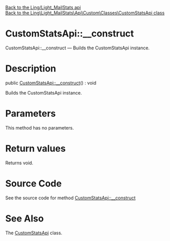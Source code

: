 [Back to the Ling/Light_MailStats api](https://github.com/lingtalfi/Light_MailStats/blob/master/doc/api/Ling/Light_MailStats.md)<br>
[Back to the Ling\Light_MailStats\Api\Custom\Classes\CustomStatsApi class](https://github.com/lingtalfi/Light_MailStats/blob/master/doc/api/Ling/Light_MailStats/Api/Custom/Classes/CustomStatsApi.md)


CustomStatsApi::__construct
================



CustomStatsApi::__construct — Builds the CustomStatsApi instance.




Description
================


public [CustomStatsApi::__construct](https://github.com/lingtalfi/Light_MailStats/blob/master/doc/api/Ling/Light_MailStats/Api/Custom/Classes/CustomStatsApi/__construct.md)() : void




Builds the CustomStatsApi instance.




Parameters
================

This method has no parameters.


Return values
================

Returns void.








Source Code
===========
See the source code for method [CustomStatsApi::__construct](https://github.com/lingtalfi/Light_MailStats/blob/master/Api/Custom/Classes/CustomStatsApi.php#L21-L24)


See Also
================

The [CustomStatsApi](https://github.com/lingtalfi/Light_MailStats/blob/master/doc/api/Ling/Light_MailStats/Api/Custom/Classes/CustomStatsApi.md) class.



